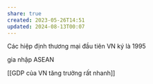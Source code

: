 ```yaml
---
share: true
created: 2023-05-26T14:51
updated: 2024-08-13T00:07
---
```

Các hiệp định thương mại đầu tiên VN ký là 1995

gia nhập ASEAN 

[[GDP của VN tăng trưởng rất nhanh]]
